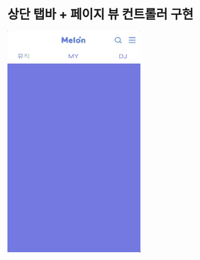 # 상단 탭바 + 페이지 뷰 컨트롤러 구현


<img src="./ReadmeImages/upperTabGIF.gif"  width="300" height = "500"/>


